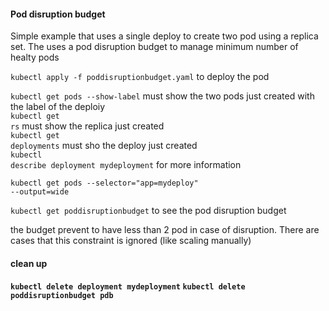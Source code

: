 <h4>Pod disruption budget</h4>
Simple example that uses a single deploy to create two pod using a replica set. The uses a pod disruption budget to manage minimum number of healty pods

<code>kubectl apply -f poddisruptionbudget.yaml</code> to deploy the pod

<code>kubectl get pods --show-label</code> must show the two pods just created with the label of the deploiy<br>
<code>kubectl get rs</code> must show the replica just created<br>
<code>kubectl get deployments</code> must sho the deploy just created<br>
<code>kubectl describe deployment mydeployment</code> for more information

<code>kubectl get pods --selector="app=mydeploy" --output=wide</code>

<code>kubectl get poddisruptionbudget</code> to see the pod disruption budget

the budget prevent to have less than 2 pod in case of disruption. There are cases that this constraint is ignored (like scaling manually)

<h4>clean up<h4>
<code>kubectl delete deployment mydeployment</code>
<code>kubectl delete poddisruptionbudget pdb</code>
